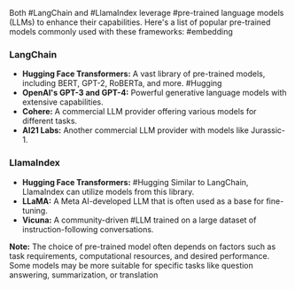 Both #LangChain and #LlamaIndex leverage #pre-trained language models (LLMs) to enhance their capabilities. Here's a list of popular pre-trained models commonly used with these frameworks:
#embedding 
### LangChain

- **Hugging Face Transformers:** A vast library of pre-trained models, including BERT, GPT-2, RoBERTa, and more. #Hugging 
- **OpenAI's GPT-3 and GPT-4:** Powerful generative language models with extensive capabilities.
- **Cohere:** A commercial LLM provider offering various models for different tasks.
- **AI21 Labs:** Another commercial LLM provider with models like Jurassic-1.

### LlamaIndex

- **Hugging Face Transformers:** #Hugging Similar to LangChain, LlamaIndex can utilize models from this library.
- **LLaMA:** A Meta AI-developed LLM that is often used as a base for fine-tuning.
- **Vicuna:** A community-driven #LLM trained on a large dataset of instruction-following conversations.

**Note:** The choice of pre-trained model often depends on factors such as task requirements, computational resources, and desired performance. Some models may be more suitable for specific tasks like question answering, summarization, or translation